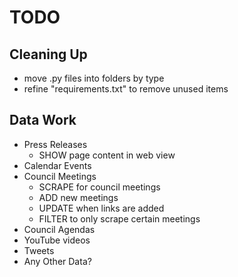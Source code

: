 # TODO

## Cleaning Up

- move .py files into folders by type
- refine "requirements.txt" to remove unused items

## Data Work

- Press Releases
  - SHOW page content in web view
- Calendar Events
- Council Meetings
  - SCRAPE for council meetings
  - ADD new meetings
  - UPDATE when links are added
  - FILTER to only scrape certain meetings
- Council Agendas
- YouTube videos
- Tweets
- Any Other Data?
